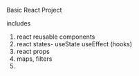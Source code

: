 Basic React Project

includes
1. react reusable components
2. react states- useState useEffect (hooks)
3. react props
4. maps, filters
5. 
